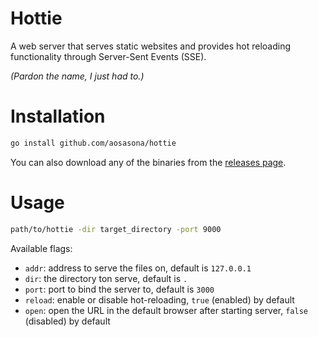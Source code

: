 # Hottie

A web server that serves static websites and provides hot reloading functionality through Server-Sent Events (SSE).

_(Pardon the name, I just had to.)_

# Installation

```bash
go install github.com/aosasona/hottie
```

You can also download any of the binaries from the [releases page](https://github.com/aosasona/hottie/releases).

# Usage

```bash
path/to/hottie -dir target_directory -port 9000
```

Available flags:

- `addr`: address to serve the files on, default is `127.0.0.1`
- `dir`: the directory ton serve, default is `.`
- `port`: port to bind the server to, default is `3000`
- `reload`: enable or disable hot-reloading, `true` (enabled) by default
- `open`: open the URL in the default browser after starting server, `false` (disabled) by default
